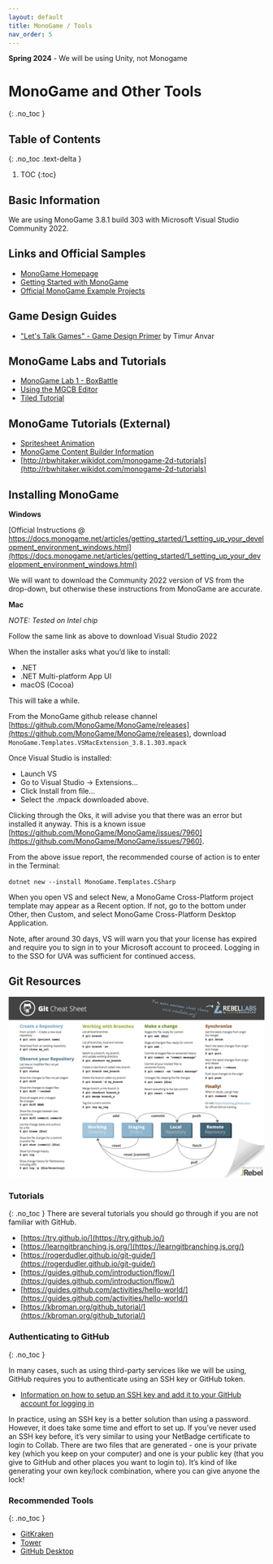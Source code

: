 ```yaml
---
layout: default
title: MonoGame / Tools
nav_order: 5
---
```


**Spring 2024** - We will be using Unity, not Monogame

# MonoGame and Other Tools
{: .no_toc }

## Table of Contents
{: .no_toc .text-delta }

1. TOC
{:toc}

## Basic Information

We are using MonoGame 3.8.1 build 303 with Microsoft Visual Studio Community 2022.

## Links and Official Samples

* [MonoGame Homepage](https://www.monogame.net/)
* [Getting Started with MonoGame](https://docs.monogame.net/articles/getting_started/0_getting_started.html)
* [Official MonoGame Example Projects](https://github.com/MonoGame/MonoGame.Samples)

## Game Design Guides

* ["Let's Talk Games" - Game Design Primer](/assets/materials/GameDesignPrimer.pdf) by Timur Anvar

## MonoGame Labs and Tutorials

* [MonoGame Lab 1 - BoxBattle](https://docs.google.com/document/d/1_FJr9w4_pNbO0EDbcuHplrzEjYAJ59EA1NznisrcDIM/edit?usp=sharing)
* [Using the MGCB Editor](https://www.cs4730.org/modules/monogame/mgcb-tutorial/)
* [Tiled Tutorial](https://www.cs4730.org/modules/monogame/tiled/)

## MonoGame Tutorials (External)

* [Spritesheet Animation](https://www.industrian.net/tutorials/using-sprite-sheets/)
* [MonoGame Content Builder Information](https://docs.monogame.net/articles/tools/mgcb_editor.html)
* [http://rbwhitaker.wikidot.com/monogame-2d-tutorials](http://rbwhitaker.wikidot.com/monogame-2d-tutorials)
## Installing MonoGame

__Windows__ 

[Official Instructions @ https://docs.monogame.net/articles/getting_started/1_setting_up_your_development_environment_windows.html](https://docs.monogame.net/articles/getting_started/1_setting_up_your_development_environment_windows.html)

We will want to download the Community 2022 version of VS from the drop-down, but otherwise these instructions from MonoGame are accurate.

__Mac__

_NOTE: Tested on Intel chip_

Follow the same link as above to download Visual Studio 2022

When the installer asks what you’d like to install:

* .NET 
* .NET Multi-platform App UI 
* macOS (Cocoa)

This will take a while.

From the MonoGame github release channel [https://github.com/MonoGame/MonoGame/releases](https://github.com/MonoGame/MonoGame/releases), download `MonoGame.Templates.VSMacExtension_3.8.1.303.mpack`

Once Visual Studio is installed:

* Launch VS
* Go to Visual Studio -> Extensions…
* Click Install from file…
* Select the .mpack downloaded above. 

Clicking through the Oks, it will advise you that there was an error but installed it anyway. This is a known issue [https://github.com/MonoGame/MonoGame/issues/7960](https://github.com/MonoGame/MonoGame/issues/7960).

From the above issue report, the recommended course of action is to enter in the Terminal:

`dotnet new --install MonoGame.Templates.CSharp`

When you open VS and select New, a MonoGame Cross-Platform project template may appear as a Recent option. If not, go to the bottom under Other, then Custom, and select MonoGame Cross-Platform Desktop Application.

Note, after around 30 days, VS will warn you that your license has expired and require you to sign in to your Microsoft account to proceed. Logging in to the SSO for UVA was sufficient for continued access. 

## Git Resources
![Git Cheat Sheet](/assets/images/git-cheat-sheet.png?raw=true "Git Cheat Sheet")

### Tutorials
{: .no_toc }
There are several tutorials you should go through if you are not familiar with GitHub. 

* [https://try.github.io/](https://try.github.io/)
* [https://learngitbranching.js.org/](https://learngitbranching.js.org/)
* [https://rogerdudler.github.io/git-guide/](https://rogerdudler.github.io/git-guide/)
* [https://guides.github.com/introduction/flow/](https://guides.github.com/introduction/flow/)
* [https://guides.github.com/activities/hello-world/](https://guides.github.com/activities/hello-world/)
* [https://kbroman.org/github_tutorial/](https://kbroman.org/github_tutorial/)

### Authenticating to GitHub
{: .no_toc }

In many cases, such as using third-party services like we will be using, GitHub requires you to authenticate using an SSH key or GitHub token.  

* [Information on how to setup an SSH key and add it to your GitHub account for logging in](https://docs.github.com/en/github/authenticating-to-github/connecting-to-github-with-ssh/generating-a-new-ssh-key-and-adding-it-to-the-ssh-agent)

In practice, using an SSH key is a better solution than using a password.  However, it does take some time and effort to set up.  If you’ve never used an SSH key before, it’s very similar to using your NetBadge certificate to login to Collab.  There are two files that are generated - one is your private key (which you keep on your computer) and one is your public key (that you give to GitHub and other places you want to login to).  It’s kind of like generating your own key/lock combination, where you can give anyone the lock!

### Recommended Tools
{: .no_toc }

* [GitKraken](https://www.gitkraken.com/)
* [Tower](https://www.git-tower.com)
* [GitHub Desktop](https://desktop.github.com/)
